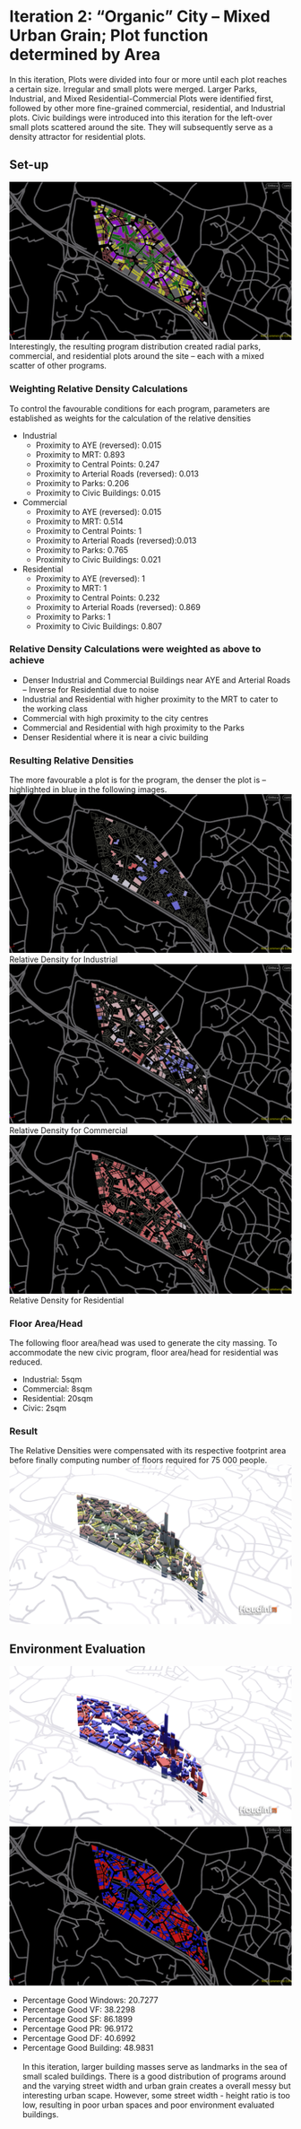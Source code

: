 # Iteration 2: “Organic” City – Mixed Urban Grain; Plot function determined by Area
In this iteration, Plots were divided into four or more until each plot reaches a certain size. Irregular and small plots were merged. Larger Parks, Industrial, and Mixed Residential-Commercial Plots were identified first, followed by other more fine-grained commercial, residential, and Industrial plots. Civic buildings were introduced into this iteration for the left-over small plots scattered around the site. They will subsequently serve as a density attractor for residential plots.

## Set-up
![Iteration2 program distribution](./imgs/iteration2distribution.png)
Interestingly, the resulting program distribution created radial parks, commercial, and residential plots around the site – each with a mixed scatter of other programs. 

### Weighting Relative Density Calculations
To control the favourable conditions for each program, parameters are established as weights for the calculation of the relative densities
* Industrial
  * Proximity to AYE (reversed): 0.015
  * Proximity to MRT: 0.893
  *	Proximity to Central Points: 0.247
  *	Proximity to Arterial Roads (reversed): 0.013
  *	Proximity to Parks: 0.206
  *	Proximity to Civic Buildings: 0.015
* Commercial
  *	Proximity to AYE (reversed): 0.015
  *	Proximity to MRT: 0.514
  *	Proximity to Central Points: 1
  *	Proximity to Arterial Roads (reversed):0.013
  *	Proximity to Parks: 0.765
  *	Proximity to Civic Buildings: 0.021
* Residential
  *	Proximity to AYE (reversed): 1
  *	Proximity to MRT: 1
  *	Proximity to Central Points: 0.232
  *	Proximity to Arterial Roads (reversed): 0.869
  *	Proximity to Parks: 1
  *	Proximity to Civic Buildings: 0.807

### Relative Density Calculations were weighted as above to achieve
*	Denser Industrial and Commercial Buildings near AYE and Arterial Roads – Inverse for Residential due to noise
*	Industrial and Residential with higher proximity to the MRT to cater to the working class
*	Commercial with high proximity to the city centres
*	Commercial and Residential with high proximity to the Parks
*	Denser Residential where it is near a civic building

### Resulting Relative Densities
The more favourable a plot is for the program, the denser the plot is – highlighted in blue in the following images.
![Iteration2 Industrial Relative Density](./imgs/iteration2rdindus.png)
Relative Density for Industrial
![Iteration2 Commercial Relative Density](./imgs/iteration2rdComm.png)
Relative Density for Commercial
![Iteration2 Residential Relative Density](./imgs/iteration2rdRes.png)
Relative Density for Residential  

### Floor Area/Head
The following floor area/head was used to generate the city massing. To accommodate the new civic program, floor area/head for residential was reduced.
* Industrial: 5sqm
*	Commercial: 8sqm
*	Residential: 20sqm
*	Civic: 2sqm

### Result
The Relative Densities were compensated with its respective footprint area before finally computing number of floors required for 75 000 people.
![Iteration2 massing](./imgs/iteration2bldgRender.png)

## Environment Evaluation 
![Iteration2 Environment Evaluation 3d](./imgs/iteration2goodBadRender.png)
![Iteration2 Environment Evaluation Plan](./imgs/iteration2goodBadPlan.png)
* Percentage Good Windows: 20.7277
*	Percentage Good VF: 38.2298
*	Percentage Good SF: 86.1899
*	Percentage Good PR: 96.9172
*	Percentage Good DF: 40.6992
*	Percentage Good Building: 48.9831
<br><br>
In this iteration, larger building masses serve as landmarks in the sea of small scaled buildings. There is a good distribution of programs around and the varying street width and urban grain creates a overall messy but interesting urban scape. However, some street width - height ratio is too low, resulting in poor urban spaces and poor environment evaluated buildings.
